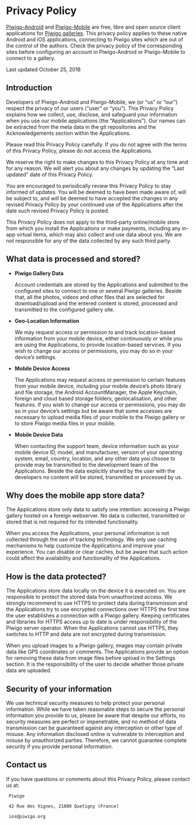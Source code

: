 # Privacy Policy
 [Piwigo-Android](https://github.com/Piwigo/Piwigo-Android) and [Piwigo-Mobile](https://github.com/Piwigo/Piwigo-Mobile) are free, libre and open source client applications for [Piwigo galleries](http://piwigo.org). This privacy policy applies to these native Android and iOS applications, connecting to Piwigo sites which are out of the control of the authors. Check the privacy policy of the corresponding sites before configuring an account in Piwigo-Android or Piwigo-Mobile to connect to a gallery.

Last updated October 25, 2018

## Introduction
Developers of Piwigo-Android and Piwigo-Mobile, we (or “us” or “our”) respect the privacy of our users (“user” or “you”). This Privacy Policy explains how we collect, use, disclose, and safeguard your information when you use our mobile applications (the “Applications”). Our names can be extracted from the meta data in the git repositories and the Acknowledgements section within the Applications.

Please read this Privacy Policy carefully. If you do not agree with the terms of this Privacy Policy, please do not access the Applications.

We reserve the right to make changes to this Privacy Policy at any time and for any reason. We will alert you about any changes by updating the “Last updated” date of this Privacy Policy. 

You are encouraged to periodically review this Privacy Policy to stay informed of updates. You will be deemed to have been made aware of, will be subject to, and will be deemed to have accepted the changes in any revised Privacy Policy by your continued use of the Applications after the date such revised Privacy Policy is posted.

This Privacy Policy does not apply to the third-party online/mobile store from which you install the Applications or make payments, including any in-app virtual items, which may also collect and use data about you. We are not responsible for any of the data collected by any such third party.

## What data is processed and stored?

- **Piwigo Gallery Data**

     Account credentials are stored by the Applications and submitted to the configured sites to connect to one or several Piwigo galleries. Beside that, all the photos, videos and other files that are selected for download/upload and the entered content is stored, processed and transmitted to the configured gallery site.
 
- **Geo-Location Information**

     We may request access or permission to and track location-based information from your mobile device, either continuously or while you are using the Applications, to provide location-based services. If you wish to change our access or permissions, you may do so in your device’s settings.

- **Mobile Device Access**

     The Applications may request access or permission to certain features from your mobile device, including your mobile device’s photo library and file storage, the Android AccountManager, the Apple Keychain, foreign and cloud based storage folders, geolocalisation, and other features. If you wish to change our access or permissions, you may do so in your device’s settings but be aware that some accesses are necessary to upload media files of your mobile to the Piwigo gallery or to store Piwigo media files in your mobile.

- **Mobile Device Data**

     When contacting the support team, device information such as your mobile device ID, model, and manufacturer, version of your operating system, email, country, location, and any other data you choose to provide may be transmitted to the development team of the Applications. Beside the data explicitly shared by the user with the developers no content will be stored, transmitted or processed by us.

## Why does the mobile app store data?

 The Applications store only data to satisfy one intention: accessing a Piwigo gallery hosted on a foreign webserver. No data is collected, transmitted or stored that is not required for its intended functionality.
 
 When you access the Applications, your personal information is not collected through the use of tracking technology. We only use caching mechanisms to help customize the Applications and improve your experience. You can disable or clear caches, but be aware that such action could affect the availability and functionality of the Applications.

## How is the data protected?
 The Applications store data locally on the device it is executed on. You are responsible to protect the stored data from unauthorized access. We strongly recommend to use HTTPS to protect data during transmission and the Applications try to use encrypted connections over HTTPS the first time the user establishes a connection with a Piwigo gallery. Keeping certificates and libraries for HTTPS access up to date is under responsibility of the Piwigo server operator. When the Applications cannot use HTTPS, they switches to HTTP and data are not encrypted during transmission.

 When you upload images to a Piwigo gallery, images may contain private data like GPS coordinates or comments. The Applications provide an option for removing these data from image files before upload in the Settings section. It is the responsibility of the user to decide whether those private data are uploaded.

## Security of your information
 We use technical security measures to help protect your personal information. While we have taken reasonable steps to secure the personal information you provide to us, please be aware that despite our efforts, no security measures are perfect or impenetrable, and no method of data transmission can be guaranteed against any interception or other type of misuse. Any information disclosed online is vulnerable to interception and misuse by unauthorized parties. Therefore, we cannot guarantee complete security if you provide personal information.

## Contact us
If you have questions or comments about this Privacy Policy, please contact us at:

     Piwigo

     42 Rue des Vignes, 21800 Quetigny (France)

     ios@piwigo.org
